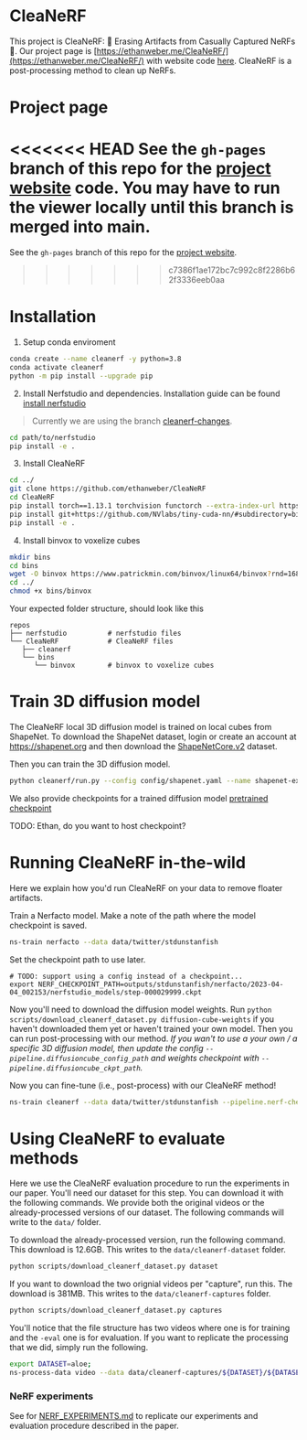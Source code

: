 # CleaNeRF

This project is CleaNeRF: 🧹 Erasing Artifacts from Casually Captured NeRFs 🧹. Our project page is [https://ethanweber.me/CleaNeRF/](https://ethanweber.me/CleaNeRF/) with website code [here](https://github.com/ethanweber/CleaNeRF/). CleaNeRF is a post-processing method to clean up NeRFs.

# Project page

<<<<<<< HEAD
See the `gh-pages` branch of this repo for the [project website](https://ethanweber.me/CleaNeRF/) code. You may have to run the viewer locally until this branch is merged into main.
=======
See the `gh-pages` branch of this repo for the [project website](https://ethanweber.me/CleaNeRF/).
>>>>>>> c7386f1ae172bc7c992c8f2286b62f3336eeb0aa

# Installation

1) Setup conda enviroment

```bash
conda create --name cleanerf -y python=3.8
conda activate cleanerf
python -m pip install --upgrade pip
```

2) Install Nerfstudio and dependencies. Installation guide can be found [install nerfstudio](https://docs.nerf.studio/en/latest/quickstart/installation.html)

> Currently we are using the branch [cleanerf-changes](https://github.com/nerfstudio-project/nerfstudio/tree/cleanerf-changes).

```bash
cd path/to/nerfstudio
pip install -e .
```

3) Install CleaNeRF 

```bash
cd ../
git clone https://github.com/ethanweber/CleaNeRF
cd CleaNeRF
pip install torch==1.13.1 torchvision functorch --extra-index-url https://download.pytorch.org/whl/cu117
pip install git+https://github.com/NVlabs/tiny-cuda-nn/#subdirectory=bindings/torch
pip install -e .
```

4) Install binvox to voxelize cubes

```bash
mkdir bins
cd bins
wget -O binvox https://www.patrickmin.com/binvox/linux64/binvox?rnd=16811490753710
cd ../
chmod +x bins/binvox
```

Your expected folder structure, should look like this

    repos
    ├── nerfstudio          # nerfstudio files
    └── CleaNeRF            # CleaNeRF files 
       ├── cleanerf
       └── bins
          └── binvox        # binvox to voxelize cubes

# Train 3D diffusion model

The CleaNeRF local 3D diffusion model is trained on local cubes from ShapeNet. To download the ShapeNet dataset, login or create an account at https://shapenet.org and then download the [ShapeNetCore.v2](https://shapenet.cs.stanford.edu/shapenet/obj-zip/ShapeNetCore.v2.zip) dataset.

Then you can train the 3D diffusion model.

```bash
python cleanerf/run.py --config config/shapenet.yaml --name shapenet-experiment
```

We also provide checkpoints for a trained diffusion model [pretrained checkpoint]()

TODO: Ethan, do you want to host checkpoint?

# Running CleaNeRF in-the-wild

Here we explain how you'd run CleaNeRF on your data to remove floater artifacts.

Train a Nerfacto model. Make a note of the path where the model checkpoint is saved.

```bash
ns-train nerfacto --data data/twitter/stdunstanfish
```

Set the checkpoint path to use later.

```
# TODO: support using a config instead of a checkpoint...
export NERF_CHECKPOINT_PATH=outputs/stdunstanfish/nerfacto/2023-04-04_002153/nerfstudio_models/step-000029999.ckpt
```

Now you'll need to download the diffusion model weights. Run `python scripts/download_cleanerf_dataset.py diffusion-cube-weights` if you haven't downloaded them yet or haven't trained your own model. Then you can run post-processing with our method. *If you wan't to use a your own / a specific 3D diffusion model, then update the config `--pipeline.diffusioncube_config_path` and weights checkpoint with `--pipeline.diffusioncube_ckpt_path`.*

Now you can fine-tune (i.e., post-process) with our CleaNeRF method!

```bash
ns-train cleanerf --data data/twitter/stdunstanfish --pipeline.nerf-checkpoint-path $NERF_CHECKPOINT_PATH nerfstudio-data --eval-mode train-split-fraction
```

# Using CleaNeRF to evaluate methods

Here we use the CleaNeRF evaluation procedure to run the experiments in our paper. You'll need our dataset for this step. You can download it with the following commands. We provide both the original videos or the already-processed versions of our dataset. The following commands will write to the `data/` folder.

To download the already-processed version, run the following command. This download is 12.6GB. This writes to the `data/cleanerf-dataset` folder.

```bash
python scripts/download_cleanerf_dataset.py dataset
```

If you want to download the two orignial videos per "capture", run this. The download is 381MB. This writes to the `data/cleanerf-captures` folder.

```bash
python scripts/download_cleanerf_dataset.py captures
```

You'll notice that the file structure has two videos where one is for training and the `-eval` one is for evaluation. If you want to replicate the processing that we did, simply run the following.

```bash
export DATASET=aloe;
ns-process-data video --data data/cleanerf-captures/${DATASET}/${DATASET}.mp4 data/cleanerf-captures/${DATASET}/${DATASET}-eval.mp4 --output-dir data/cleanerf-processed-data/${DATASET} --num-frames-target 300;
```

### NeRF experiments

See for [NERF_EXPERIMENTS.md](NERF_EXPERIMENTS.md) to replicate our experiments and evaluation procedure described in the paper.
